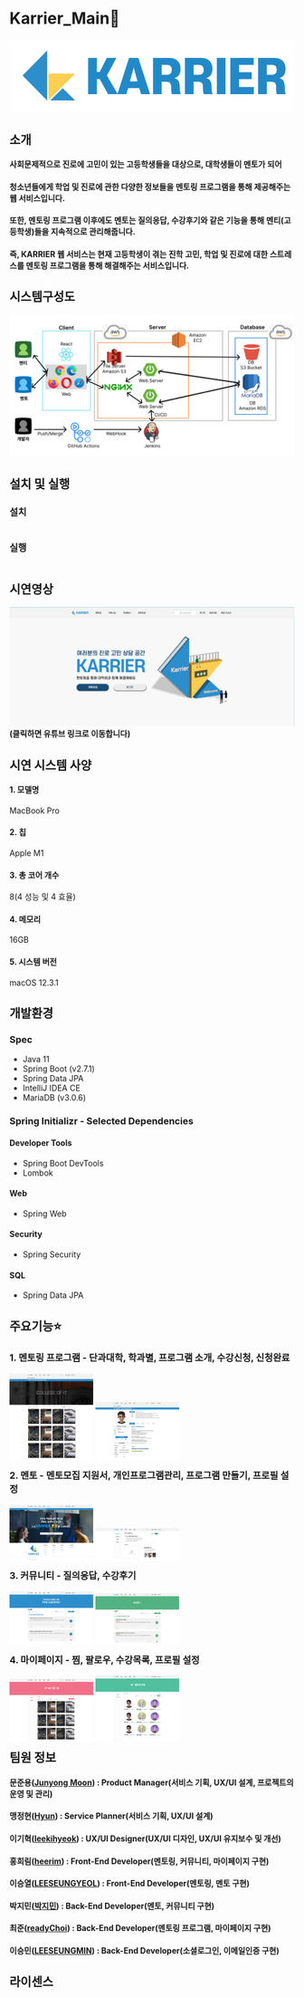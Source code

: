 # Karrier_Main🦋


<p align="center"><img width='500px' src="https://github.com/Karrier-Team/Karrier-Front/blob/main/src/images/Logo_name.png"></p>

## 소개
#### 사회문제적으로 진로에 고민이 있는 고등학생들을 대상으로, 대학생들이 멘토가 되어 
#### 청소년들에게 학업 및 진로에 관한 다양한 정보들을 멘토링 프로그램을 통해 제공해주는 웹 서비스입니다.
#### 또한, 멘토링 프로그램 이후에도 멘토는 질의응답, 수강후기와 같은 기능을 통해 멘티(고등학생)들을 지속적으로 관리해줍니다. 
#### 즉, KARRIER 웹 서비스는 현재 고등학생이 겪는 진학 고민, 학업 및 진로에 대한 스트레스를 멘토링 프로그램을 통해 해결해주는 서비스입니다.


## 시스템구성도
![image](https://github.com/Karrier-Team/Karrier-Front/blob/main/src/images/karrier-system-architecture.png)


## 설치 및 실행

### 설치
``` 

```


### 실행
```

```


## 시연영상
[![Video Label](https://github.com/Karrier-Team/Karrier-Front/blob/main/src/images/home.png)](https://www.youtube.com/watch?v=wH-yKksu-MY)  
**(클릭하면 유튜브 링크로 이동합니다)**


## 시연 시스템 사양
#### 1. 모델명
MacBook Pro
#### 2. 칩
Apple M1
#### 3. 총 코어 개수
8(4 성능 및 4 효율)
#### 4. 메모리
16GB
#### 5. 시스템 버전
macOS 12.3.1


## 개발환경
### Spec
- Java 11
- Spring Boot (v2.7.1)
- Spring Data JPA
- IntelliJ IDEA CE
- MariaDB (v3.0.6)


### Spring Initializr - Selected Dependencies

#### Developer Tools
- Spring Boot DevTools
- Lombok

#### Web
- Spring Web

#### Security
- Spring Security

#### SQL
- Spring Data JPA


## 주요기능⭐️

### 1. 멘토링 프로그램 - 단과대학, 학과별, 프로그램 소개, 수강신청, 신청완료
<div style="float:left;margin:0 10px 10px 0" markdown="1">
<img src = "https://github.com/Karrier-Team/Karrier-Front/blob/main/src/images/Mentoring-department.png" width="30%" height="30%">
<img src = "https://github.com/Karrier-Team/Karrier-Front/blob/main/src/images/Mentoring-program.png" width="30%" height="30%">
</div>


### 2. 멘토 - 멘토모집 지원서, 개인프로그램관리, 프로그램 만들기, 프로필 설정
<div style="float:left;margin:0 10px 10px 0" markdown="1">
<img src = "https://github.com/Karrier-Team/Karrier-Front/blob/main/src/images/Metor-recruit.png" width="30%" height="30%">
<img src = "https://github.com/Karrier-Team/Karrier-Front/blob/main/src/images/Mentor-make-program.png" width="30%" height="30%">
</div>


### 3. 커뮤니티 - 질의응답, 수강후기
<div style="float:left;margin:0 10px 10px 0" markdown="1">
<img src = "https://github.com/Karrier-Team/Karrier-Front/blob/main/src/images/Communiry-question_answer.png" width="30%" height="30%">
<img src = "https://github.com/Karrier-Team/Karrier-Front/blob/main/src/images/Community-review.png" width="30%" height="30%">
</div>


### 4. 마이페이지 - 찜, 팔로우, 수강목록, 프로필 설정
<div style="float:left;margin:0 10px 10px 0" markdown="1">
<img src = "https://github.com/Karrier-Team/Karrier-Front/blob/main/src/images/Mypage-like.png" width="30%" height="30%">
<img src = "https://github.com/Karrier-Team/Karrier-Front/blob/main/src/images/Mypage-following.png" width="30%" height="30%">
</div>


## 팀원 정보
#### **문준용**([Junyong Moon](https://github.com/mn1121m)) : Product Manager(서비스 기획, UX/UI 설계, 프로젝트의 운영 및 관리)
#### **맹정현**([Hyun](https://github.com/Mjunghyun)) : Service Planner(서비스 기획, UX/UI 설계)
#### **이기혁**([leekihyeok](https://github.com/leekihyeok)) : UX/UI Designer(UX/UI 디자인, UX/UI 유지보수 및 개선)
#### **홍희림**([heerim](https://github.com/Henry-Hong)) : Front-End Developer(멘토링, 커뮤니티, 마이페이지 구현)
#### **이승열**([LEESEUNGYEOL](https://github.com/tigermint)) : Front-End Developer(멘토링, 멘토 구현)
#### **박지민**([박지민](https://github.com/wlals761)) : Back-End Developer(멘토, 커뮤니티 구현)
#### **최준**([readyChoi](https://github.com/readyChoi)) : Back-End Developer(멘토링 프로그램, 마이페이지 구현)
#### **이승민**([LEESEUNGMIN](https://github.com/leeseungmin4966)) : Back-End Developer(소셜로그인, 이메일인증 구현)


## 라이센스
